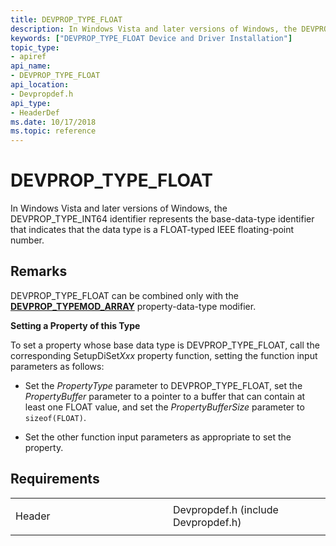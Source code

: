 ```yaml
---
title: DEVPROP_TYPE_FLOAT
description: In Windows Vista and later versions of Windows, the DEVPROP_TYPE_INT64 identifier represents the base-data-type identifier that indicates that the data type is a FLOAT-typed IEEE floating-point number.
keywords: ["DEVPROP_TYPE_FLOAT Device and Driver Installation"]
topic_type:
- apiref
api_name:
- DEVPROP_TYPE_FLOAT
api_location:
- Devpropdef.h
api_type:
- HeaderDef
ms.date: 10/17/2018
ms.topic: reference
---
```


# DEVPROP_TYPE_FLOAT


In Windows Vista and later versions of Windows, the DEVPROP_TYPE_INT64 identifier represents the base-data-type identifier that indicates that the data type is a FLOAT-typed IEEE floating-point number.

## Remarks

DEVPROP_TYPE_FLOAT can be combined only with the [**DEVPROP_TYPEMOD_ARRAY**](devprop-typemod-array.md) property-data-type modifier.

**Setting a Property of this Type**

To set a property whose base data type is DEVPROP_TYPE_FLOAT, call the corresponding SetupDiSet*Xxx* property function, setting the function input parameters as follows:

-   Set the *PropertyType* parameter to DEVPROP_TYPE_FLOAT, set the *PropertyBuffer* parameter to a pointer to a buffer that can contain at least one FLOAT value, and set the *PropertyBufferSize* parameter to `sizeof(FLOAT)`.

-   Set the other function input parameters as appropriate to set the property.

## Requirements

<table>
<colgroup>
<col width="50%" />
<col width="50%" />
</colgroup>
<tbody>
<tr class="odd">
<td align="left"><p>Header</p></td>
<td align="left">Devpropdef.h (include Devpropdef.h)</td>
</tr>
</tbody>
</table>

 

 





